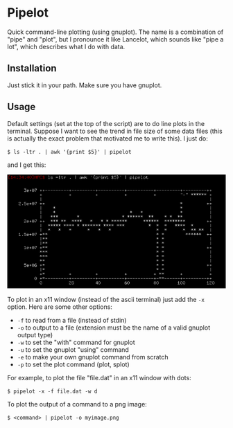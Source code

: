 Pipelot
=======

Quick command-line plotting (using gnuplot). The name is a combination
of "pipe" and "plot", but I pronounce it like Lancelot, which sounds
like "pipe a lot", which describes what I do with data.


Installation
------------

Just stick it in your path.  Make sure you have gnuplot.


Usage
-----

Default settings (set at the top of the script) are to do line plots in
the terminal.  Suppose I want to see the trend in file size of some
data files (this is actually the exact problem that motivated me to
write this).  I just do:

    $ ls -ltr . | awk '{print $5}' | pipelot

and I get this:

![screenshot](screenshot_default.png)

To plot in an x11 window (instead of the ascii terminal) just add the
`-x` option.  Here are some other options:

 - `-f` to read from a file (instead of stdin)
 - `-o` to output to a file (extension must be the name of a valid
   gnuplot output type)
 - `-w` to set the "with" command for gnuplot
 - `-u` to set the gnuplot "using" command
 - `-e` to make your own gnuplot command from scratch
 - `-p` to set the plot command (plot, splot)

For example, to plot the file "file.dat" in an x11 window with dots:

    $ pipelot -x -f file.dat -w d

To plot the output of a command to a png image:

    $ <command> | pipelot -o myimage.png
